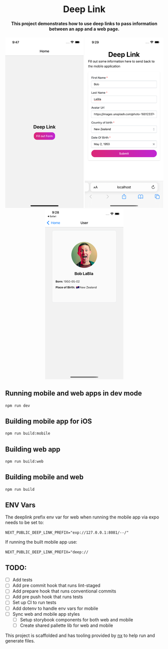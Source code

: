 <p align="center">
  <h1 align="center">Deep Link</h1>
  <h4 align="center">This project demonstrates how to use deep links to pass information between an app and a web page.</h4>
</p>

<p align="center">
  <img width="250" src="./HomeScreenshot.png">
  <img width="250" src="./FormScreenshot.png">
  <img width="250" src="./UserInfoScreenshot.png">
</p>


## Running mobile and web apps in dev mode 
```bash
npm run dev 
```

## Building mobile app for iOS
```bash
npm run build:mobile
```

## Building web app
```bash
npm run build:web
```

## Building mobile and web 
```bash
npm run build
```

## ENV Vars

The deeplink prefix env var for web when running the mobile app via expo needs to be set to:

```NEXT_PUBLIC_DEEP_LINK_PREFIX="exp://127.0.0.1:8081/--/"```

If running the built mobile app use:

```NEXT_PUBLIC_DEEP_LINK_PREFIX="deep://```


## TODO:
- [ ] Add tests
- [ ] Add pre commit hook that runs lint-staged
- [ ] Add prepare hook that runs conventional commits
- [ ] Add pre push hook that runs tests
- [ ] Set up CI to run tests
- [ ] Add dotenv to handle env vars for mobile 
- [ ] Sync web and mobile app styles
  - [ ] Setup storybook components for both web and mobile
  - [ ] Create shared pallette lib for web and mobile

This project is scaffolded and has tooling provided by [nx](https://nx.dev/) to help run and generate files.
